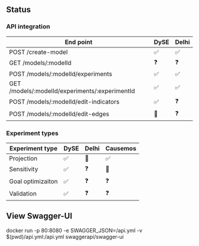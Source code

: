 ## Status

### API integration

| End point      | DySE           | Delhi  |
| ------------- |-------------| -----|
| POST /create-model | :white_check_mark: | :white_check_mark: |
| GET /models/:modelId | :question: | :question: |
| POST /models/:modelId/experiments | :white_check_mark: | :white_check_mark: |
| GET /models/:modelId/experiments/:experimentId | :white_check_mark: | :white_check_mark: |
| POST /models/:modelId/edit-indicators | :white_check_mark: | :question: |
| POST /models/:modelId/edit-edges | :construction: | :question: |


### Experiment types
| Experiment type      | DySE           | Delhi  | Causemos |
| ------------- |-------------| -----| ---- |
| Projection | :white_check_mark: | :construction: | :white_check_mark: |
| Sensitivity | :white_check_mark: | :question: | :construction: |
| Goal optimizaiton | :white_check_mark: | :question: | :question: |
| Validation | :white_check_mark: | :question: | :question: |



## View Swagger-UI
docker run -p 80:8080 -e SWAGGER_JSON=/api.yml -v $(pwd)/api.yml:/api.yml swaggerapi/swagger-ui

